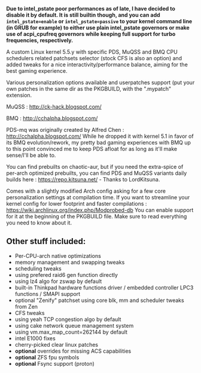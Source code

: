 **Due to intel_pstate poor performances as of late, I have decided to disable it by default. It is still builtin though, and you can add `intel_pstate=enable` or `intel_pstate=passive` to your kernel command line (in GRUB for example) to either use plain intel_pstate governors or make use of acpi_cpufreq governors while keeping full support for turbo frequencies, respectively.**

A custom Linux kernel 5.5.y with specific PDS, MuQSS and BMQ CPU schedulers related patchsets selector (stock CFS is also an option) and added tweaks for a nice interactivity/performance balance, aiming for the best gaming experience.

Various personalization options available and userpatches support (put your own patches in the same dir as the PKGBUILD, with the ".mypatch" extension.

MuQSS : http://ck-hack.blogspot.com/

BMQ : http://cchalpha.blogspot.com/

PDS-mq was originally created by Alfred Chen : http://cchalpha.blogspot.com/
While he dropped it with kernel 5.1 in favor of its BMQ evolution/rework, my pretty bad gaming experiences with BMQ up to this point convinced me to keep PDS afloat for as long as it'll make sense/I'll be able to.

You can find prebuilts on chaotic-aur, but if you need the extra-spice of per-arch optimized prebuilts, you can find PDS and MuQSS variants daily builds here : https://repo.kitsuna.net/ - Thanks to LordKitsuna.

Comes with a slightly modified Arch config asking for a few core personalization settings at compilation time.
If you want to streamline your kernel config for lower footprint and faster compilations : https://wiki.archlinux.org/index.php/Modprobed-db
You can enable support for it at the beginning of the PKGBUILD file. Make sure to read everything you need to know about it.

## Other stuff included:
- Per-CPU-arch native optimizations
- memory management and swapping tweaks
- scheduling tweaks
- using prefered raid6 gen function directly
- using lz4 algo for zswap by default
- built-in Thinkpad hardware functions driver / embedded controller LPC3 functions / SMAPI support
- optional "Zenify" patchset using core blk, mm and scheduler tweaks from Zen
- CFS tweaks
- using yeah TCP congestion algo by default
- using cake network queue management system
- using vm.max_map_count=262144 by default
- intel E1000 fixes
- cherry-picked clear linux patches
- **optional** overrides for missing ACS capabilities
- **optional** ZFS fpu symbols
- **optional** Fsync support (proton)

